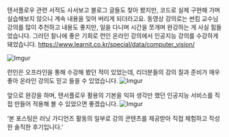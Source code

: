 텐서플로우 관련 서적도 사서보고 블로그 글들도 찾아 봤지만, 코드로 실제 구현해 가며 실습해보지 않으니 계속 내용을 잊어 버리게 되더라고요.
동영상 강의로는 썬킴 교수님 강의를 많이 추천하고 내용도 좋지만, 일을 다니며 시간을 쪼개며 완강하는 게 사실 힘들었습니다.
그러던 찰나에 좋은 기회로 런인 온라인 강의에서 인공지능 강의를 수강하게 돼었습니다.
  https://www.learnit.co.kr/special/data/computer_vision/

![Imgur](https://i.imgur.com/51CGiwf.png)

런인은 오프라인을 통해 수강해 봤던 적이 있었는데, 리더분들의 강의 질과 준비가 매우 좋아 온라인 강의도 믿고 들을 수 있었습니다.
![Imgur](https://i.imgur.com/Jmlz4NT.png)

앞으로 완강을 하며, 텐서플로우 활용의 기본을 익혀 생각만 했던 인공지능 서비스를 직접 만들어 적용해 볼 수 있었으면 좋겠습니다.
![Imgur](https://i.imgur.com/iTuDFld.jpg)

‘본 포스팅은 러닛 가디언즈 활동의 일부로 강의 콘텐츠를 제공받아 직접 체험하고 작성한 솔직한 후기입니다.’
